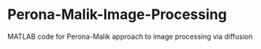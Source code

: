 # Perona-Malik-Image-Processing
MATLAB code for Perona-Malik approach to image processing via diffusion
